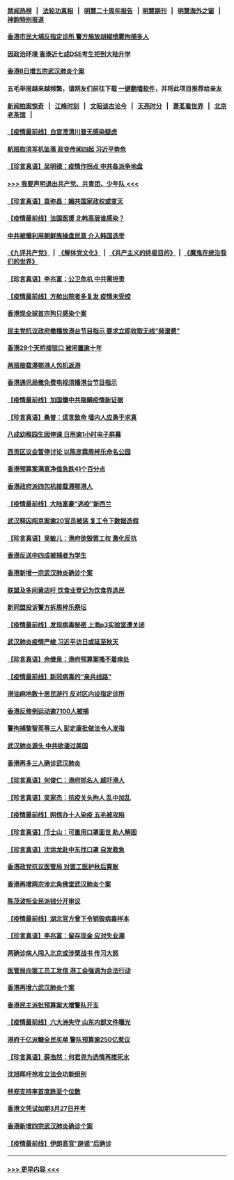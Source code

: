 #### [禁闻热榜](热点新闻.md?=0)  &nbsp;&nbsp;|&nbsp;&nbsp; [法轮功真相](https://github.com/gfw-breaker/truth/blob/master/README.md?=0) &nbsp;&nbsp;|&nbsp;&nbsp; [明慧二十周年报告](https://github.com/gfw-breaker/mh-reports/blob/master/README.md?=0) &nbsp;&nbsp;|&nbsp;&nbsp;[明慧期刊](https://github.com/gfw-breaker/mh-qikan) &nbsp;&nbsp;|&nbsp;&nbsp; [明慧海外之窗](https://github.com/gfw-breaker/mh-news/blob/master/README.md?=0) &nbsp;&nbsp;|&nbsp;&nbsp; [神韵特别报道](https://github.com/gfw-breaker/mh-news/blob/master/shenyun.md?=0)
#### [香港市民大埔反指定诊所 警方施放胡椒喷雾拘捕多人](../pages/nsc415/n11925774.md?t=03100003) 
#### [因政治环境 香港近七成DSE考生拒到大陆升学](../pages/nsc415/n11925759.md?t=03100003) 
#### [香港8日增五宗武汉肺炎个案](../pages/nsc415/n11925736.md?t=03100003) 
#### 五毛举报越来越频繁，请网友们前往下载 [一键翻墙软件](https://github.com/gfw-breaker/ssr-accounts)，并将此项目推荐给亲友
#### [新闻拍案惊奇](https://github.com/gfw-breaker/banned-news/blob/master/pages/link4.md) &nbsp;&nbsp;|&nbsp;&nbsp; [江峰时刻](https://github.com/gfw-breaker/banned-news/blob/master/pages/link4.md) &nbsp;&nbsp;|&nbsp;&nbsp; [文昭谈古论今](https://github.com/gfw-breaker/banned-news/blob/master/pages/link4.md) &nbsp;&nbsp;|&nbsp;&nbsp; [天亮时分](https://github.com/gfw-breaker/banned-news/blob/master/pages/link4.md) &nbsp;&nbsp;|&nbsp;&nbsp; [萧茗看世界](https://github.com/gfw-breaker/banned-news/blob/master/pages/link4.md) &nbsp;&nbsp;|&nbsp;&nbsp; [北京老茶馆](https://github.com/gfw-breaker/banned-news/blob/master/pages/link4.md) &nbsp;&nbsp;|&nbsp;&nbsp; 
#### [【疫情最前线】白宫澄清川普无感染疑虑](../pages/nsc415/n11925567.md?t=03100003) 
#### [航班取消军机坠落 政变传闻四起 习近平势危](../pages/nsc415/n11925467.md?t=03100003) 
#### [【珍言真语】吴明德：疫情作拐点 中共各派争地盘](../pages/nsc415/n11925299.md?t=03100003) 
#### [>>> 我要声明退出共产党、共青团、少年队 <<<](https://github.com/begood0513/goodnews/blob/master/quit/letter.md) 
#### [【珍言真语】袁弥昌：媚共国家政权或变天](../pages/nsc415/n11923199.md?t=03100003) 
#### [【疫情最前线】法国医援 北韩高层谁感染？](../pages/nsc415/n11920850.md?t=03100003) 
#### [中共被曝利用朝鲜族操盘民意 介入韩国选举](../pages/nsc415/n11921006.md?t=03100003) 
#### [《九评共产党》](https://github.com/begood0513/9ping.md/blob/master/README.md) &nbsp;|&nbsp; [《解体党文化》](../../../../jtdwh.md/blob/master/README.md)  &nbsp;|&nbsp; [《共产主义的终极目的》](../../../../gczydzjmd.md/blob/master/README.md) &nbsp;|&nbsp; [《魔鬼在统治我们的世界》](../../../../mgztzwmdsj.md/blob/master/README.md) 
#### [【珍言真语】李兆富：公卫危机 中共需担责](../pages/nsc415/n11920422.md?t=03100003) 
#### [【疫情最前线】方舱出院者多复发 疫情未受控](../pages/nsc415/n11918637.md?t=03100003) 
#### [香港现全球首宗狗只感染个案](../pages/nsc415/n11918710.md?t=03100003) 
#### [民主党抗议政府撤播放港台节目指示 要求立即收取无线“频谱费”](../pages/nsc415/n11918681.md?t=03100003) 
#### [香港29个天桥接驳口 被闲置逾十年](../pages/nsc415/n11918654.md?t=03100003) 
#### [两班接载滞鄂港人包机返港](../pages/nsc415/n11915855.md?t=03100003) 
#### [香港通讯局撤免费电视须播港台节目指示](../pages/nsc415/n11915831.md?t=03100003) 
#### [【疫情最前线】加国爆中共隐瞒疫情新证据](../pages/nsc415/n11915482.md?t=03100003) 
#### [【珍言真语】桑普：谎言致命 墙内人应勇于求真](../pages/nsc415/n11915169.md?t=03100003) 
#### [八成幼稚园生因停课 日用逾1小时电子屏幕](../pages/nsc415/n11913263.md?t=03100003) 
#### [西贡区议会暂停讨论 以陈彦霖周梓乐命名公园](../pages/nsc415/n11913248.md?t=03100003) 
#### [香港预算案满意净值急跌41个百分点](../pages/nsc415/n11913236.md?t=03100003) 
#### [香港政府派四包机接载滞鄂港人](../pages/nsc415/n11913211.md?t=03100003) 
#### [【疫情最前线】大陆富豪“逃疫”新西兰](../pages/nsc415/n11913160.md?t=03100003) 
#### [武汉释囚闯京案逾20官员被惩 复工令下数据造假](../pages/nsc415/n11912743.md?t=03100003) 
#### [【珍言真语】吴敏儿：港府欲毁罢工权 激化反抗](../pages/nsc415/n11912457.md?t=03100003) 
#### [香港反送中四成被捕者为学生](../pages/nsc415/n11910730.md?t=03100003) 
#### [香港新增一宗武汉肺炎确诊个案](../pages/nsc415/n11910724.md?t=03100003) 
#### [联盟及多间黄店吁 饮食业登记为饮食界选民](../pages/nsc415/n11910718.md?t=03100003) 
#### [新同盟投诉警方拆周梓乐祭坛](../pages/nsc415/n11910707.md?t=03100003) 
#### [【疫情最前线】发现病毒秘密 上海p3实验室遭关闭](../pages/nsc415/n11910640.md?t=03100003) 
#### [武汉肺炎疫情严峻 习近平访日或延至秋天](../pages/nsc415/n11910570.md?t=03100003) 
#### [【珍言真语】佘继泉：港府预算案搔不着痒处](../pages/nsc415/n11910011.md?t=03100003) 
#### [【疫情最前线】新冠病毒的“亲共线路”](../pages/nsc415/n11907734.md?t=03100003) 
#### [港油麻地数十居民游行 反对区内设指定诊所](../pages/nsc415/n11907900.md?t=03100003) 
#### [香港反修例运动逾7100人被捕](../pages/nsc415/n11907922.md?t=03100003) 
#### [警拘捕黎智英等三人 彭定康批做法令人发指](../pages/nsc415/n11907905.md?t=03100003) 
#### [武汉肺炎源头 中共欲诿过美国](../pages/nsc415/n11907665.md?t=03100003) 
#### [香港再多三人确诊武汉肺炎](../pages/nsc415/n11907846.md?t=03100003) 
#### [【珍言真语】何俊仁：港府抓名人 威吓港人](../pages/nsc415/n11907561.md?t=03100003) 
#### [【珍言真语】梁家杰：抗疫关头拘人 乱中加乱](../pages/nsc415/n11907444.md?t=03100003) 
#### [【疫情最前线】网信办十人染疫 五毛被攻陷](../pages/nsc415/n11903757.md?t=03100003) 
#### [【珍言真语】邝士山：可重用口罩面世 助人解困](../pages/nsc415/n11903875.md?t=03100003) 
#### [【珍言真语】沈运龙赴中东找口罩 自发救急](../pages/nsc415/n11903291.md?t=03100003) 
#### [香港政党抗议医管局 对罢工医护秋后算账](../pages/nsc415/n11901746.md?t=03100003) 
#### [香港再增两宗涉北角佛堂武汉肺炎个案](../pages/nsc415/n11901737.md?t=03100003) 
#### [陈茂波拒全民派钱分开审议](../pages/nsc415/n11901672.md?t=03100003) 
#### [【疫情最前线】湖北官方曾下令销毁病毒样本](../pages/nsc415/n11901518.md?t=03100003) 
#### [【珍言真语】李兆富：留存现金 应对失业潮](../pages/nsc415/n11901448.md?t=03100003) 
#### [两确诊病人闯入北京或涉栗战书 传习大怒](../pages/nsc415/n11901180.md?t=03100003) 
#### [医管局向罢工员工发信 港工会强调为合法行动](../pages/nsc415/n11898870.md?t=03100003) 
#### [香港再增六武汉肺炎个案](../pages/nsc415/n11898843.md?t=03100003) 
#### [香港民主派批预算案大增警队开支](../pages/nsc415/n11898813.md?t=03100003) 
#### [【疫情最前线】六大洲失守 山东内部文件曝光](../pages/nsc415/n11898455.md?t=03100003) 
#### [港府千亿派糖全民买单 警队预算逾250亿惹议](../pages/nsc415/n11898608.md?t=03100003) 
#### [【珍言真语】薛浩然：何君尧为选情再搅死水](../pages/nsc415/n11898269.md?t=03100003) 
#### [沈旭晖吁抢攻立法会功能组别](../pages/nsc415/n11896084.md?t=03100003) 
#### [林郑支持率首度跌至个位数](../pages/nsc415/n11896058.md?t=03100003) 
#### [香港文凭试如期3月27日开考](../pages/nsc415/n11896055.md?t=03100003) 
#### [香港新增四宗武汉肺炎确诊个案](../pages/nsc415/n11896040.md?t=03100003) 
#### [【疫情最前线】伊朗高官“辟谣”后确诊](../pages/nsc415/n11895902.md?t=03100003) 

----
#### [ >>> 更早内容 <<< ](../indexes/nsc415-earlier.md)
